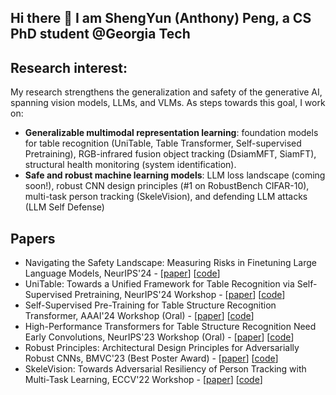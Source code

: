 ## Hi there 👋 I am ShengYun (Anthony) Peng, a CS PhD student @Georgia Tech 

## Research interest:
My research strengthens the generalization and safety of the generative AI, spanning vision models, LLMs, and VLMs. As steps towards this goal, I work on:
- **Generalizable multimodal representation learning**: foundation models for table recognition (UniTable, Table Transformer, Self-supervised Pretraining), RGB-infrared fusion object tracking (DsiamMFT, SiamFT), structural health monitoring (system identification).
- **Safe and robust machine learning models**: LLM loss landscape (coming soon!), robust CNN design principles (#1 on RobustBench CIFAR-10), multi-task person tracking (SkeleVision), and defending LLM attacks (LLM Self Defense)

## Papers
- Navigating the Safety Landscape: Measuring Risks in Finetuning Large Language Models, NeurIPS'24 - [[paper](https://arxiv.org/abs/2405.17374)] [[code](https://github.com/poloclub/llm-landscape)]
- UniTable: Towards a Unified Framework for Table Recognition via Self-Supervised Pretraining, NeurIPS'24 Workshop - [[paper](https://arxiv.org/abs/2403.04822)] [[code](https://github.com/poloclub/unitable)]
- Self-Supervised Pre-Training for Table Structure Recognition Transformer, AAAI'24 Workshop (Oral) - [[paper](https://arxiv.org/abs/2402.15578)] [[code](https://github.com/poloclub/unitable)]
- High-Performance Transformers for Table Structure Recognition Need Early Convolutions, NeurIPS'23 Workshop (Oral) - [[paper](https://arxiv.org/abs/2311.05565)] [[code](https://github.com/poloclub/tsr-convstem)]
- Robust Principles: Architectural Design Principles for Adversarially Robust CNNs, BMVC'23 (Best Poster Award) - [[paper](https://arxiv.org/abs/2308.16258)] [[code](https://github.com/poloclub/robust-principles)]
- SkeleVision: Towards Adversarial Resiliency of Person Tracking with Multi-Task Learning, ECCV'22 Workshop - [[paper](https://link.springer.com/chapter/10.1007/978-3-031-25056-9_29)] [[code](https://github.com/nilakshdas/SkeleVision)]

  
<!-- github stats: credits to https://github.com/anuraghazra/github-readme-stats -->
<!-- ![Anthony's GitHub stats](https://github-readme-stats.vercel.app/api?username=ShengYun-Peng&count_private=true&show_icons=true&theme=prussian) -->
